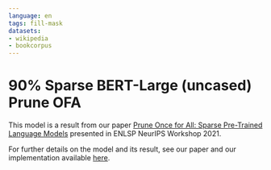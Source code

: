 ```yaml
---
language: en
tags: fill-mask
datasets: 
- wikipedia
- bookcorpus
---
```

# 90% Sparse BERT-Large (uncased) Prune OFA
This model is a result from our paper [Prune Once for All: Sparse Pre-Trained Language Models](https://arxiv.org/abs/2111.05754) presented in ENLSP NeurIPS Workshop 2021.

For further details on the model and its result, see our paper and our implementation available [here](https://github.com/IntelLabs/Model-Compression-Research-Package/tree/main/research/prune-once-for-all).